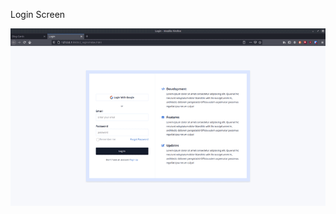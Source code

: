 Login Screen 

![](https://raw.githubusercontent.com/codebyjustin/UI-Component-Ref-Library/master/UI%20Component%20Ref/2_login/demo.gif)
